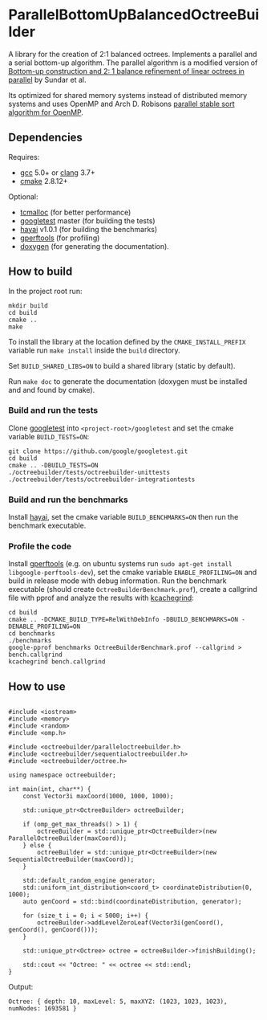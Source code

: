 # ParallelBottomUpBalancedOctreeBuilder

A library for the creation of 2:1 balanced octrees.
Implements a parallel and a serial bottom-up algorithm.
The parallel algorithm is a modified version of
[Bottom-up construction and 2: 1 balance refinement of linear octrees in parallel](http://epubs.siam.org/doi/abs/10.1137/070681727) by Sundar et al.

Its optimized for shared memory systems instead of distributed memory systems and uses
OpenMP and Arch D. Robisons [parallel stable sort algorithm for OpenMP](https://software.intel.com/en-us/articles/a-parallel-stable-sort-using-c11-for-tbb-cilk-plus-and-openmp).

## Dependencies

Requires:
 * [gcc](https://gcc.gnu.org/) 5.0+ or [clang](http://clang.llvm.org/) 3.7+
 * [cmake](https://cmake.org/) 2.8.12+

Optional:
 * [tcmalloc](http://goog-perftools.sourceforge.net/doc/tcmalloc.html) (for better performance)
 * [googletest](https://github.com/google/googletest) master (for building the tests)
 * [hayai](https://github.com/nickbruun/hayai) v1.0.1 (for building the benchmarks)
 * [gperftools](https://github.com/gperftools/gperftools) (for profiling)
 * [doxygen](www.doxygen.org/) (for generating the documentatíon).

## How to build

In the project root run:
~~~~~~~~~~~~~{.txt}
mkdir build
cd build
cmake ..
make
~~~~~~~~~~~~~
To install the library at the location defined by the `CMAKE_INSTALL_PREFIX` variable run `make install` inside the `build` directory.

Set `BUILD_SHARED_LIBS=ON` to build a shared library (static by default).

Run `make doc` to generate the documentation (doxygen must be installed and and found by cmake).

### Build and run the tests

Clone [googletest](https://github.com/google/googletest) into `<project-root>/googletest` and set the cmake variable `BUILD_TESTS=ON`:

~~~~~~~~~~~~~{.sh}
git clone https://github.com/google/googletest.git
cd build
cmake .. -DBUILD_TESTS=ON
./octreebuilder/tests/octreebuilder-unittests
./octreebuilder/tests/octreebuilder-integrationtests
~~~~~~~~~~~~~

### Build and run the benchmarks

Install [hayai](https://github.com/nickbruun/hayai), set the cmake variable `BUILD_BENCHMARKS=ON` then run the benchmark executable.

### Profile the code

Install [gperftools](https://github.com/gperftools/gperftools) (e.g. on ubuntu systems run `sudo apt-get install libgoogle-perftools-dev`),
set the cmake variable `ENABLE_PROFILING=ON` and build in release mode with debug information.
Run the benchmark executable (should create `OctreeBuilderBenchmark.prof`), create a callgrind file with pprof and analyze the results with [kcachegrind](http://kcachegrind.sourceforge.net/html/Home.html):
~~~~~~~~~~~~~{.sh}
cd build
cmake .. -DCMAKE_BUILD_TYPE=RelWithDebInfo -DBUILD_BENCHMARKS=ON -DENABLE_PROFILING=ON
cd benchmarks
./benchmarks
google-pprof benchmarks OctreeBuilderBenchmark.prof --callgrind > bench.callgrind
kcachegrind bench.callgrind
~~~~~~~~~~~~~

## How to use

~~~~~~~~~~~~~{.cpp}

#include <iostream>
#include <memory>
#include <random>
#include <omp.h>

#include <octreebuilder/paralleloctreebuilder.h>
#include <octreebuilder/sequentialoctreebuilder.h>
#include <octreebuilder/octree.h>

using namespace octreebuilder;

int main(int, char**) {
    const Vector3i maxCoord(1000, 1000, 1000);

    std::unique_ptr<OctreeBuilder> octreeBuilder;

    if (omp_get_max_threads() > 1) {
        octreeBuilder = std::unique_ptr<OctreeBuilder>(new ParallelOctreeBuilder(maxCoord));
    } else {
        octreeBuilder = std::unique_ptr<OctreeBuilder>(new SequentialOctreeBuilder(maxCoord));
    }

    std::default_random_engine generator;
    std::uniform_int_distribution<coord_t> coordinateDistribution(0, 1000);
    auto genCoord = std::bind(coordinateDistribution, generator);

    for (size_t i = 0; i < 5000; i++) {
        octreeBuilder->addLevelZeroLeaf(Vector3i(genCoord(), genCoord(), genCoord()));
    }

    std::unique_ptr<Octree> octree = octreeBuilder->finishBuilding();

    std::cout << "Octree: " << octree << std::endl;
}

~~~~~~~~~~~~~

Output:
~~~~~~~~~~~~~{.txt}
Octree: { depth: 10, maxLevel: 5, maxXYZ: (1023, 1023, 1023), numNodes: 1693581 }
~~~~~~~~~~~~~
